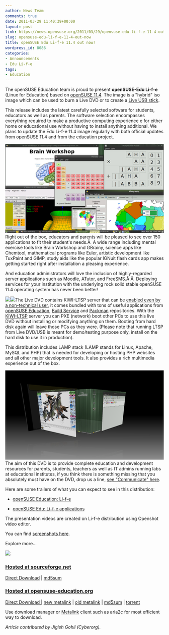 ```yaml
---
author: News Team
comments: true
date: 2011-03-29 11:40:39+00:00
layout: post
link: https://news.opensuse.org/2011/03/29/opensuse-edu-li-f-e-11-4-out-now/
slug: opensuse-edu-li-f-e-11-4-out-now
title: openSUSE Edu Li-f-e 11.4 out now!
wordpress_id: 8086
categories:
- Announcements
- Edu Li-f-e
tags:
- Education
---
```


The openSUSE Education team is proud to present **openSUSE-Edu Li-f-e** (Linux for Education) based on [openSUSE 11.4](http://en.opensuse.org/11.4). The image is a "hybrid" iso image which can be used to burn a Live DVD or to create a [Live USB stick](http://en.opensuse.org/Live_USB_stick).

This release includes the latest carefully selected software for  students,  educators as well as parents. The software selection  encompasses  everything required to make a productive computing experience e for either  home or  educational use without having to install anything additional. We plans to update the Edu Li-f-e 11.4 image regularly with both official updates from openSUSE 11.4 and from the education project.

[![](/wp-content/uploads/2011/03/edu-apps.png)](http://news.opensuse.org/2011/03/29/opensuse-edu-li-f-e-11-4-out-now/edu-apps/)Right out of the box, educators and parents will be pleased to see over 150 applications to fit their student's needs.Â  A wide range including mental exercise tools like Brain Workshop and GBrainy, science apps like Chemtool, mathematical programs like Euler, artistic development like TuxPaint and GIMP, study aids like the popular IGNuit flash cards app makes getting started right after installation a pleasing experience.

And education administrators will love the inclusion of highly-regarded server applications such as Moodle, ATutor, and FreeSMS.Â Â  Deploying services for your institution with the underlying rock solid stable openSUSE 11.4 operating system has never been better!

![](http://lizards.opensuse.org/wp-includes/js/tinymce/plugins/wordpress/img/trans.gif)[![](http://lizards.opensuse.org/wp-content/uploads/2011/03/Screenshot.png)](http://lizards.opensuse.org/wp-content/uploads/2011/03/Screenshot.png)The Live DVD contains KIWI-LTSP server that can be [enabled even by a non-technical user](http://en.opensuse.org/SDB:LTSP_quick_start_11.4_Edu), it comes bundled with tons of useful applications from [openSUSE Education](http://en.opensuse.org/Education_repositories), [Build Service](http://en.opensuse.org/Portal:Build_Service) and [Packman](http://en.opensuse.org/Additional_package_repositories) repositories. With the [KIWI-LTSP](http://en.opensuse.org/Portal:KIWI-LTSP) server you can PXE (network) boot other PCs to use this live DVD without   installing or modifying anything on them. Booting from hard disk again   will leave those PCs as they were. (Please note that running LTSP from   Live DVD/USB is meant for demo/testing purpose only, install on the  hard  disk to use it in production).

This distribution includes LAMP stack (LAMP stands for Linux, Apache,   MySQL and PHP) that is needed for developing or hosting PHP websites  and  all other major development tools. It also provides a rich  multimedia experience out of the box.

[![](/wp-content/uploads/2011/03/edu-11.4-1.png)](http://news.opensuse.org/2011/03/29/opensuse-edu-li-f-e-11-4-out-now/edu-11-4-1/)The aim of this DVD is to provide complete education and  development  resources for parents, students, teachers as well as IT  admins running  labs at educational institutes, if you think there is  something  missing that you absolutely must have on the DVD, drop us a  line, [see "Communicate" here](http://en.opensuse.org/Portal:Education).

Here are some trailers of what you can expect to see in this distribution:



	
  * [openSUSE Education: Li-f-e](http://www.youtube.com/watch?v=O-xU1ldUoeM)

	
  * [openSUSE Edu: Li-f-e applications](http://www.youtube.com/watch?v=6NWg8I2N_6U)


The presentation videos are created on Li-f-e distribution using Openshot video editor.

You can find [screenshots here](http://en.opensuse.org/Portal:Education/Screenshots#openSUSE_Edu_Li-f-e).

Explore more...

[![](http://lizards.opensuse.org/wp-content/uploads/2009/11/screenshot11.png)](http://en.opensuse.org/openSUSE:Education-Li-f-e#Download)


### [Hosted at sourceforge.net](https://sourceforge.net/projects/opensuse-edu/)


[Direct Download](https://sourceforge.net/projects/opensuse-edu/files/ISOs/openSUSE-Edu-li-f-e-11.4-1-i686.iso/download) | [md5sum](http://sourceforge.net/projects/opensuse-edu/files/ISOs/openSUSE-Edu-li-f-e-11.4-1-i686.iso.md5/download)


### [Hosted at opensuse-education.org](http://www.opensuse-education.org/download/ISOs/)


[Direct Download ](http://www.opensuse-education.org/download/ISOs/openSUSE-Edu-li-f-e-11.4-latest-i686.iso)| [new metalink](http://www.opensuse-education.org/download/ISOs/openSUSE-Edu-li-f-e-11.4-1-i686.iso.meta4) | [old metalink](http://www.opensuse-education.org/download/ISOs/openSUSE-Edu-li-f-e-11.4-latest-i686.iso.metalink) | [md5sum](http://www.opensuse-education.org/download/ISOs/openSUSE-Edu-li-f-e-11.4-latest-i686.iso.md5) | [torrent](http://www.opensuse-education.org/download/ISOs/openSUSE-Edu-li-f-e-11.4-1-i686.iso.torrent)

Use download manager or [Metalink](http://en.opensuse.org/SDB:Metalink) client such as aria2c for most efficient way to download.

_Article contributed by Jigish Gohil (Cyberorg)._

